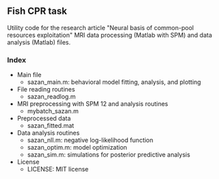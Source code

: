 ## Fish CPR task
Utility code for the research article "Neural basis of common-pool resources exploitation"
MRI data processing (Matlab with SPM) and data analysis (Matlab) files. 

### Index
- Main file
  * sazan_main.m: behavioral model fitting, analysis, and plotting 
- File reading routines
  * sazan_readlog.m
- MRI preprocessing with SPM 12 and analysis routines
  * mybatch_sazan.m
- Preprocessed data
  * sazan_fitted.mat
- Data analysis routines
  * sazan_nll.m: negative log-likelihood function
  * sazan_optim.m: model optimization
  * sazan_sim.m: simulations for posterior predictive analysis
- License
  * LICENSE: MIT license
